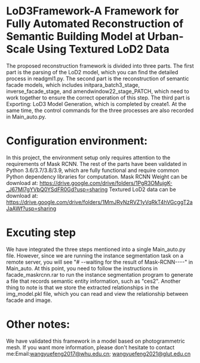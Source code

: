 # LoD3Framework-A Framework for Fully Automated Reconstruction of Semantic Building Model at Urban-Scale Using Textured LoD2 Data
The proposed reconstruction framework is divided into three parts. The first part is the parsing of the LoD2 model, which you can find the detailed process in readgml1.py. The second part is the reconstruction of semantic facade models, which includes initpara_batch3_stage, inverse_facade_stage, and amendwindow22_stage_PATCH, which need to work together to ensure the correct operation of this step. The third part is Exporting: LoD3 Model Generation, which is completed by create1. At the same time, the control commands for the three processes are also recorded in Main_auto.py.
# Configuration environment:
In this project, the environment setup only requires attention to the requirements of Mask RCNN. The rest of the parts have been validated in Python 3.6/3.7/3.8/3.9, which are fully functional and require common Python dependency libraries for computation.
Mask RCNN Weight can be download at: https://drive.google.com/drive/folders/1PgR3OMujgK-_J67Ml7gYVbQ0YSdFR0Gd?usp=sharing
Textured LoD2 data can be download at: https://drive.google.com/drive/folders/1MmJRyNzRVZ1yVqRkT4hVGcggT2aJaAWf?usp=sharing
# Excuting step
We have integrated the three steps mentioned into a single Main_auto.py file. However, since we are running the instance segmentation task on a remote server, you will see "# --waiting for the result of Mask-RCNN----" in Main_auto. At this point, you need to follow the instructions in facade_maskrcnn.rar to run the instance segmentation program to generate a file that records semantic entity information, such as "ces2". Another thing to note is that we store the extracted relationships in the img_model.pkl file, which you can read and view the relationship between facade and image.

# Other notes:
We have validated this framework in a model based on photogrammetric mesh. If you want more information, please don't hesitate to contact me:Email:wangyuefeng2017@whu.edu.cn; wangyuefeng2021@glut.edu.cn
